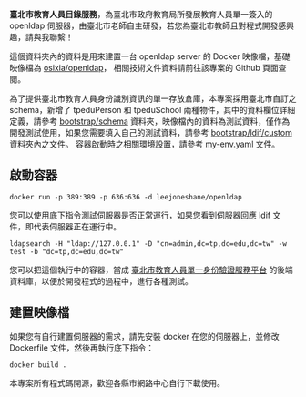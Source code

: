 __臺北市教育人員目錄服務__，為臺北市政府教育局所發展教育人員單一簽入的 openldap 伺服器，由臺北市老師自主研發，若您為臺北市教師且對程式開發感興趣，請與我聯繫！

這個資料夾內的資料是用來建置一台 openldap server 的 Docker 映像檔，基礎映像檔為 [osixia/openldap](https://github.com/osixia/docker-openldap)，
相關技術文件資料請前往該專案的 Github 頁面查閱。

為了提供臺北市教育人員身份識別資訊的單一存放倉庫，本專案採用臺北市自訂之 schema，新增了 tpeduPerson 和 tpeduSchool 兩種物件，其中的資料欄位詳細定義，請參考 [bootstrap/schema](https://github.com/leejoneshane/tpeduLdap/tree/master/openldap/bootstrap/schema) 資料夾，映像檔內的資料為測試資料，僅作為開發測試使用，如果您需要填入自己的測試資料，請參考 [bootstrap/ldif/custom](https://github.com/leejoneshane/tpeduLdap/tree/master/openldap/bootstrap/ldif/custom) 資料夾內之文件。
容器啟動時之相關環境設置，請參考 [my-env.yaml](https://github.com/leejoneshane/tpeduLdap/blob/master/openldap/environment/my_env.yaml) 文件。

## 啟動容器
```
docker run -p 389:389 -p 636:636 -d leejoneshane/openldap
```

您可以使用底下指令測試伺服器是否正常運行，如果您看到伺服器回應 ldif 文件，即代表伺服器正在運行中。
```
ldapsearch -H "ldap://127.0.0.1" -D "cn=admin,dc=tp,dc=edu,dc=tw" -w test -b "dc=tp,dc=edu,dc=tw"
```

您可以把這個執行中的容器，當成 [臺北市教育人員單一身份驗證服務平台](https://ldap.tp.edu.tw) 的後端資料庫，以便於開發程式的過程中，進行各種測試。

## 建置映像檔

如果您有自行建置伺服器的需求，請先安裝 docker 在您的伺服器上，並修改 Dockerfile 文件，然後再執行底下指令：
```
docker build .
```

本專案所有程式碼開源，歡迎各縣市網路中心自行下載使用。
